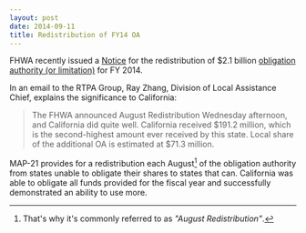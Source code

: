 ```yaml
---
layout: post
date: 2014-09-11
title: Redistribution of FY14 OA
---
```


FHWA recently issued a [Notice](https://www.fhwa.dot.gov/legsregs/directives/notices/n4520230.cfm) for the redistribution of $2.1 billion [obligation authority (or limitation)](http://www.fhwa.dot.gov/policy/olsp/financingfederalaid/limit.cfm) for FY 2014.

In an email to the RTPA Group, Ray Zhang, Division of Local Assistance Chief, explains the significance to California:

> The FHWA announced August Redistribution Wednesday afternoon, and California did quite well. California received $191.2 million, which is the second-highest amount ever received by this state. Local share of the additional OA is estimated at $71.3 million.

MAP-21 provides for a redistribution each August[^august] of the obligation authority from states unable to obligate their shares to states that can. California was able to obligate all funds provided for the fiscal year and successfully demonstrated an ability to use more.

[^august]: That's why it's commonly referred to as *"August Redistribution"*.